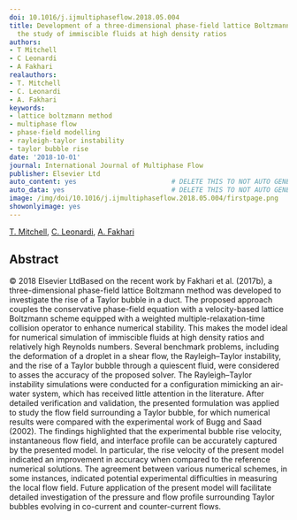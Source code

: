 ```yaml
---
doi: 10.1016/j.ijmultiphaseflow.2018.05.004
title: Development of a three-dimensional phase-field lattice Boltzmann method for
  the study of immiscible fluids at high density ratios
authors:
- T Mitchell
- C Leonardi
- A Fakhari
realauthors:
- T. Mitchell
- C. Leonardi
- A. Fakhari
keywords:
- lattice boltzmann method
- multiphase flow
- phase-field modelling
- rayleigh-taylor instability
- taylor bubble rise
date: '2018-10-01'
journal: International Journal of Multiphase Flow
publisher: Elsevier Ltd
auto_content: yes                        # DELETE THIS TO NOT AUTO GENERATE CONTENT
auto_data: yes                           # DELETE THIS TO NOT AUTO GENERATE METADATA
image: /img/doi/10.1016/j.ijmultiphaseflow.2018.05.004/firstpage.png
showonlyimage: yes
---
```

[T. Mitchell](https://www.scopus.com/authid/detail.uri?authorId=57191284046), [C. Leonardi](https://www.scopus.com/authid/detail.uri?authorId=25646377900), [A. Fakhari](https://www.scopus.com/authid/detail.uri?authorId=25421501900)

## Abstract
© 2018 Elsevier LtdBased on the recent work by Fakhari et al. (2017b), a three-dimensional phase-field lattice Boltzmann method was developed to investigate the rise of a Taylor bubble in a duct. The proposed approach couples the conservative phase-field equation with a velocity-based lattice Boltzmann scheme equipped with a weighted multiple-relaxation-time collision operator to enhance numerical stability. This makes the model ideal for numerical simulation of immiscible fluids at high density ratios and relatively high Reynolds numbers. Several benchmark problems, including the deformation of a droplet in a shear flow, the Rayleigh–Taylor instability, and the rise of a Taylor bubble through a quiescent fluid, were considered to asses the accuracy of the proposed solver. The Rayleigh–Taylor instability simulations were conducted for a configuration mimicking an air-water system, which has received little attention in the literature. After detailed verification and validation, the presented formulation was applied to study the flow field surrounding a Taylor bubble, for which numerical results were compared with the experimental work of Bugg and Saad (2002). The findings highlighted that the experimental bubble rise velocity, instantaneous flow field, and interface profile can be accurately captured by the presented model. In particular, the rise velocity of the present model indicated an improvement in accuracy when compared to the reference numerical solutions. The agreement between various numerical schemes, in some instances, indicated potential experimental difficulties in measuring the local flow field. Future application of the present model will facilitate detailed investigation of the pressure and flow profile surrounding Taylor bubbles evolving in co-current and counter-current flows.
